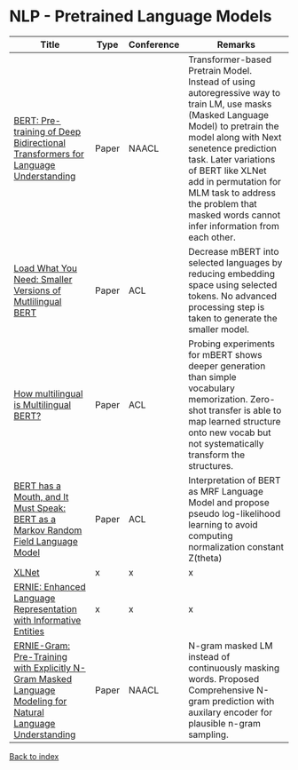 # NLP - Pretrained Language Models
|Title|Type|Conference|Remarks
|--|--|--|--|
|[BERT: Pre-training of Deep Bidirectional Transformers for Language Understanding](https://arxiv.org/abs/1810.04805)|Paper|NAACL|Transformer-based Pretrain Model. Instead of using autoregressive way to train LM, use masks (Masked Language Model) to pretrain the model along with Next senetence prediction task. Later variations of BERT like XLNet add in permutation for MLM task to address the problem that masked words cannot infer information from each other.|
|[Load What You Need: Smaller Versions of Mutlilingual BERT](https://www.aclweb.org/anthology/2020.sustainlp-1.16.pdf)|Paper|ACL|Decrease mBERT into selected languages by reducing embedding space using selected tokens. No advanced processing step is taken to generate the smaller model.
|[How multilingual is Multilingual BERT?](https://www.aclweb.org/anthology/P19-1493.pdf)|Paper|ACL|Probing experiments for mBERT shows deeper generation than simple vocabulary memorization. Zero-shot transfer is able to map learned structure onto new vocab but not systematically transform the structures.
|[BERT has a Mouth, and It Must Speak: BERT as a Markov Random Field Language Model](https://www.aclweb.org/anthology/W19-2304.pdf)|Paper|ACL|Interpretation of BERT as MRF Language Model and propose pseudo log-likelihood learning to avoid computing normalization constant Z(theta)|
|[XLNet](https://arxiv.org/pdf/1906.08237.pdf)|x|x|x|
|[ERNIE: Enhanced Language Representation with Informative Entities](https://arxiv.org/pdf/1905.07129.pdf)|x|x|x|
|[ERNIE-Gram: Pre-Training with Explicitly N-Gram Masked Language Modeling for Natural Language Understanding](https://arxiv.org/pdf/2010.12148.pdf)|Paper|NAACL|N-gram masked LM instead of continuously masking words. Proposed Comprehensive N-gram prediction with auxilary encoder for plausible n-gram sampling.
[Back to index](../README.md)